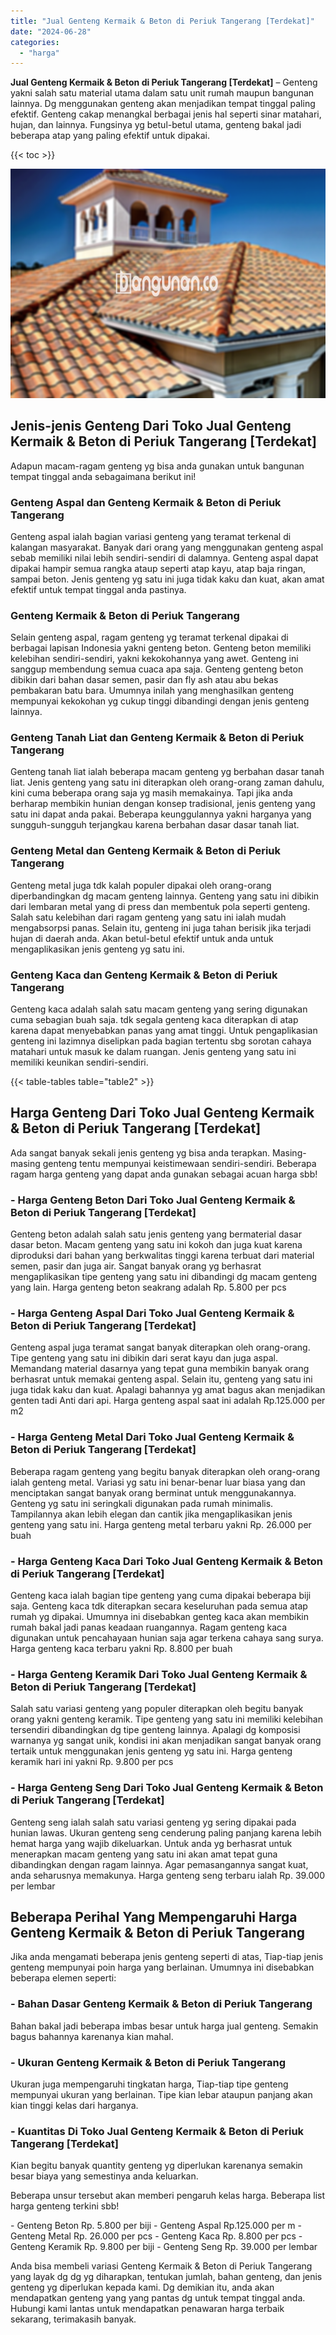 ```yaml
---
title: "Jual Genteng Kermaik & Beton di Periuk Tangerang [Terdekat]"
date: "2024-06-28"
categories: 
  - "harga"
---
```


**Jual Genteng Kermaik & Beton di Periuk Tangerang \[Terdekat\]** – Genteng yakni salah satu material utama dalam satu unit rumah maupun bangunan lainnya. Dg menggunakan genteng akan menjadikan tempat tinggal paling efektif. Genteng cakap menangkal berbagai jenis hal seperti sinar matahari, hujan, dan lainnya. Fungsinya yg betul-betul utama, genteng bakal jadi beberapa atap yang paling efektif untuk dipakai.

{{< toc >}}

![Jual Genteng Kermaik & Beton di Periuk Tangerang [Terdekat]](/images/genteng-minimalis-murah10.png)

## Jenis-jenis Genteng Dari Toko Jual Genteng Kermaik & Beton di Periuk Tangerang \[Terdekat\]

Adapun macam-ragam genteng yg bisa anda gunakan untuk bangunan tempat tinggal anda sebagaimana berikut ini!

### Genteng Aspal dan Genteng Kermaik & Beton di Periuk Tangerang

Genteng aspal ialah bagian variasi genteng yang teramat terkenal di kalangan masyarakat. Banyak dari orang yang menggunakan genteng aspal sebab memiliki nilai lebih sendiri-sendiri di dalamnya. Genteng aspal dapat dipakai hampir semua rangka ataup seperti atap kayu, atap baja ringan, sampai beton. Jenis genteng yg satu ini juga tidak kaku dan kuat, akan amat efektif untuk tempat tinggal anda pastinya.

### Genteng Kermaik & Beton di Periuk Tangerang

Selain genteng aspal, ragam genteng yg teramat terkenal dipakai di berbagai lapisan Indonesia yakni genteng beton. Genteng beton memiliki kelebihan sendiri-sendiri, yakni kekokohannya yang awet. Genteng ini sanggup membendung semua cuaca apa saja. Genteng genteng beton dibikin dari bahan dasar semen, pasir dan fly ash atau abu bekas pembakaran batu bara. Umumnya inilah yang menghasilkan genteng mempunyai kekokohan yg cukup tinggi dibandingi dengan jenis genteng lainnya.

### Genteng Tanah Liat dan Genteng Kermaik & Beton di Periuk Tangerang

Genteng tanah liat ialah beberapa macam genteng yg berbahan dasar tanah liat. Jenis genteng yang satu ini diterapkan oleh orang-orang zaman dahulu, kini cuma beberapa orang saja yg masih memakainya. Tapi jika anda berharap membikin hunian dengan konsep tradisional, jenis genteng yang satu ini dapat anda pakai. Beberapa keunggulannya yakni harganya yang sungguh-sungguh terjangkau karena berbahan dasar dasar tanah liat.

### Genteng Metal dan Genteng Kermaik & Beton di Periuk Tangerang

Genteng metal juga tdk kalah populer dipakai oleh orang-orang diperbandingkan dg macam genteng lainnya. Genteng yang satu ini dibikin dari lembaran metal yang di press dan membentuk pola seperti genteng. Salah satu kelebihan dari ragam genteng yang satu ini ialah mudah mengabsorpsi panas. Selain itu, genteng ini juga tahan berisik jika terjadi hujan di daerah anda. Akan betul-betul efektif untuk anda untuk mengaplikasikan jenis genteng yg satu ini.

### Genteng Kaca dan Genteng Kermaik & Beton di Periuk Tangerang

Genteng kaca adalah salah satu macam genteng yang sering digunakan cuma sebagian buah saja. tdk segala genteng kaca diterapkan di atap karena dapat menyebabkan panas yang amat tinggi. Untuk pengaplikasian genteng ini lazimnya diselipkan pada bagian tertentu sbg sorotan cahaya matahari untuk masuk ke dalam ruangan. Jenis genteng yang satu ini memiliki keunikan sendiri-sendiri.

{{< table-tables table="table2" >}}

## Harga Genteng Dari Toko Jual Genteng Kermaik & Beton di Periuk Tangerang \[Terdekat\]

Ada sangat banyak sekali jenis genteng yg bisa anda terapkan. Masing-masing genteng tentu mempunyai keistimewaan sendiri-sendiri. Beberapa ragam harga genteng yang dapat anda gunakan sebagai acuan harga sbb!

### \- Harga Genteng Beton Dari Toko Jual Genteng Kermaik & Beton di Periuk Tangerang \[Terdekat\]

Genteng beton adalah salah satu jenis genteng yang bermaterial dasar dasar beton. Macam genteng yang satu ini kokoh dan juga kuat karena diproduksi dari bahan yang berkwalitas tinggi karena terbuat dari material semen, pasir dan juga air. Sangat banyak orang yg berhasrat mengaplikasikan tipe genteng yang satu ini dibandingi dg macam genteng yang lain. Harga genteng beton seakrang adalah Rp. 5.800 per pcs

### \- Harga Genteng Aspal Dari Toko Jual Genteng Kermaik & Beton di Periuk Tangerang \[Terdekat\]

Genteng aspal juga teramat sangat banyak diterapkan oleh orang-orang. Tipe genteng yang satu ini dibikin dari serat kayu dan juga aspal. Memandang material dasarnya yang tepat guna membikin banyak orang berhasrat untuk memakai genteng aspal. Selain itu, genteng yang satu ini juga tidak kaku dan kuat. Apalagi bahannya yg amat bagus akan menjadikan genten tadi Anti dari api. Harga genteng aspal saat ini adalah Rp.125.000 per m2

### \- Harga Genteng Metal Dari Toko Jual Genteng Kermaik & Beton di Periuk Tangerang \[Terdekat\]

Beberapa ragam genteng yang begitu banyak diterapkan oleh orang-orang ialah genteng metal. Variasi yg satu ini benar-benar luar biasa yang dan menciptakan sangat banyak orang berminat untuk menggunakannya. Genteng yg satu ini seringkali digunakan pada rumah minimalis. Tampilannya akan lebih elegan dan cantik jika mengaplikasikan jenis genteng yang satu ini. Harga genteng metal terbaru yakni Rp. 26.000 per buah

### \- Harga Genteng Kaca Dari Toko Jual Genteng Kermaik & Beton di Periuk Tangerang \[Terdekat\]

Genteng kaca ialah bagian tipe genteng yang cuma dipakai beberapa biji saja. Genteng kaca tdk diterapkan secara keseluruhan pada semua atap rumah yg dipakai. Umumnya ini disebabkan genteg kaca akan membikin rumah bakal jadi panas keadaan ruangannya. Ragam genteng kaca digunakan untuk pencahayaan hunian saja agar terkena cahaya sang surya. Harga genteng kaca terbaru yakni Rp. 8.800 per buah

### \- Harga Genteng Keramik Dari Toko Jual Genteng Kermaik & Beton di Periuk Tangerang \[Terdekat\]

Salah satu variasi genteng yang populer diterapkan oleh begitu banyak orang yakni genteng keramik. Tipe genteng yang satu ini memiliki kelebihan tersendiri dibandingkan dg tipe genteng lainnya. Apalagi dg komposisi warnanya yg sangat unik, kondisi ini akan menjadikan sangat banyak orang tertaik untuk menggunakan jenis genteng yg satu ini. Harga genteng keramik hari ini yakni Rp. 9.800 per pcs

### \- Harga Genteng Seng Dari Toko Jual Genteng Kermaik & Beton di Periuk Tangerang \[Terdekat\]

Genteng seng ialah salah satu variasi genteng yg sering dipakai pada hunian lawas. Ukuran genteng seng cenderung paling panjang karena lebih hemat harga yang wajib dikeluarkan. Untuk anda yg berhasrat untuk menerapkan macam genteng yang satu ini akan amat tepat guna dibandingkan dengan ragam lainnya. Agar pemasangannya sangat kuat, anda seharusnya memakunya. Harga genteng seng terbaru ialah Rp. 39.000 per lembar

## Beberapa Perihal Yang Mempengaruhi Harga Genteng Kermaik & Beton di Periuk Tangerang

Jika anda mengamati beberapa jenis genteng seperti di atas, Tiap-tiap jenis genteng mempunyai poin harga yang berlainan. Umumnya ini disebabkan beberapa elemen seperti:

### \- Bahan Dasar Genteng Kermaik & Beton di Periuk Tangerang

Bahan bakal jadi beberapa imbas besar untuk harga jual genteng. Semakin bagus bahannya karenanya kian mahal.

### \- Ukuran Genteng Kermaik & Beton di Periuk Tangerang

Ukuran juga mempengaruhi tingkatan harga, Tiap-tiap tipe genteng mempunyai ukuran yang berlainan. Tipe kian lebar ataupun panjang akan kian tinggi kelas dari harganya.

### \- Kuantitas Di Toko Jual Genteng Kermaik & Beton di Periuk Tangerang \[Terdekat\]

Kian begitu banyak quantity genteng yg diperlukan karenanya semakin besar biaya yang semestinya anda keluarkan.

Beberapa unsur tersebut akan memberi pengaruh kelas harga. Beberapa list harga genteng terkini sbb!

\- Genteng Beton Rp. 5.800 per biji - Genteng Aspal Rp.125.000 per m - Genteng Metal Rp. 26.000 per pcs - Genteng Kaca Rp. 8.800 per pcs - Genteng Keramik Rp. 9.800 per biji - Genteng Seng Rp. 39.000 per lembar

Anda bisa membeli variasi Genteng Kermaik & Beton di Periuk Tangerang yang layak dg dg yg diharapkan, tentukan jumlah, bahan genteng, dan jenis genteng yg diperlukan kepada kami. Dg demikian itu, anda akan mendapatkan genteng yang yang pantas dg untuk tempat tinggal anda. Hubungi kami lantas untuk mendapatkan penawaran harga terbaik sekarang, terimakasih banyak.
